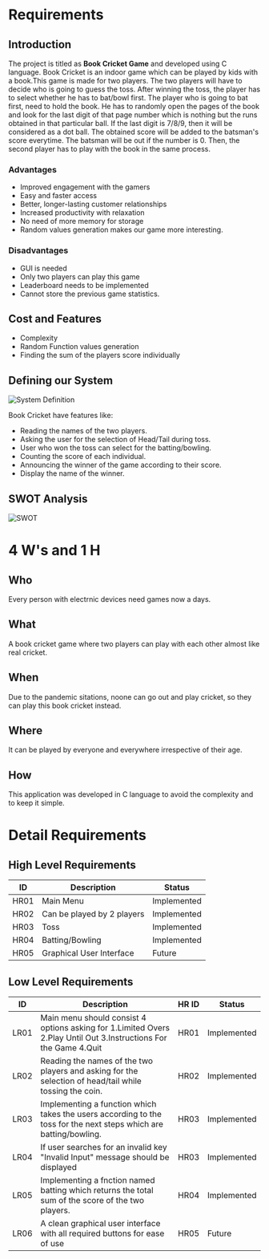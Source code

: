 ﻿# Requirements

 ## Introduction

The project is titled as **Book Cricket Game** and developed using C language. Book Cricket is an indoor game which can be played by kids with a book.This game is made for two players. The two players will have to decide who is going to guess the toss. After winning the toss, the player has to select whether he has to bat/bowl first. The player who is going to bat first, need to hold the book. He has to randomly open the pages of the book and look for the last digit of that page number which is nothing but the runs obtained in that particular ball. If the last digit is 7/8/9, then it will be considered as a dot ball. The obtained score will be added to the batsman's score everytime. The batsman will be out if the number is 0. Then, the second player has to play with the book in the same process.


### Advantages

 - Improved engagement with the gamers
 - Easy and faster access 
 - Better, longer-lasting customer relationships
 - Increased productivity with relaxation
 - No need of more memory for storage 
 - Random values generation makes our game more interesting.
 
 ### Disadvantages
 - GUI is needed
 - Only two players can play this game
 - Leaderboard needs to be implemented
 - Cannot store the previous game statistics.
 
## Cost and Features
 - Complexity 
 - Random Function values generation
 - Finding the sum of the players score individually
 

##  Defining our System

![System Definition](https://github.com/Chaitu2134/miniproject/blob/main/5_images_and_videos/Flow.png)

 Book Cricket have features like:
 -  Reading the names of the two players. 
 - Asking the user for the selection of Head/Tail during toss.
 - User who won the toss can select for the batting/bowling.
 -  Counting the score of each individual.
 - Announcing the winner of the game according to their score.
 - Display the name of the winner.

## SWOT Analysis
![SWOT](https://github.com/Chaitu2134/miniproject/blob/main/5_images_and_videos/swot.png)


# 4 W's and 1 H

## Who
Every person with electrnic devices need games now a days.

## What
A book cricket game where two players can play with each other almost like real cricket.

## When

Due to the pandemic sitations, noone can go out and play cricket, so they can play this book cricket instead.

## Where

It can be played by everyone and everywhere irrespective of their age. 

## How

This application was developed in C language to avoid the complexity and to keep it simple. 


# Detail Requirements

## High Level Requirements
| ID | Description | Status |
|--|--|--|
| HR01 |Main Menu  | Implemented |
| HR02 | Can be played by 2 players | Implemented |
| HR03 | Toss |  Implemented |
| HR04 | Batting/Bowling |  Implemented |
| HR05 | Graphical User Interface | Future |


## Low Level Requirements 

| ID | Description | HR ID | Status |
|--|--|--|--|
| LR01 |Main menu should consist 4 options asking for 1.Limited Overs 2.Play Until Out 3.Instructions For the Game 4.Quit  | HR01| Implemented |
| LR02 | Reading the names of the two players and asking for the selection of head/tail while tossing the coin. | HR02| Implemented |
 LR03 | Implementing a function which takes the users according to the toss for the next steps which are batting/bowling. | HR03| Implemented |
| LR04 | If user searches for an invalid key "Invalid Input" message should be displayed | HR03| Implemented |
| LR05 |Implementing a fnction named batting which returns the total sum of the score of the two players. | HR04| Implemented |
| LR06 |A clean graphical user interface with all required buttons for ease of use  | HR05| Future |
